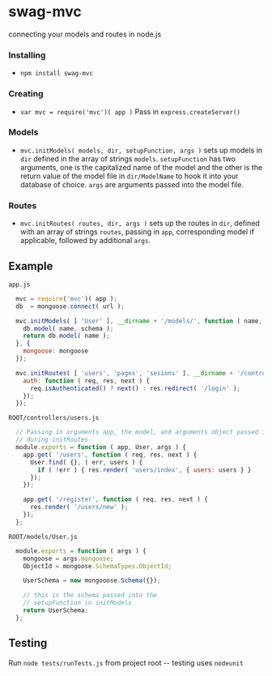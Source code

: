 swag-mvc
======

connecting your models and routes in node.js

### Installing

* `npm install swag-mvc`

### Creating

* `var mvc = require('mvc')( app )` Pass in `express.createServer()`

### Models

* `mvc.initModels( models, dir, setupFunction, args )` sets up models in `dir` defined in the array of strings `models`. `setupFunction` has two arguments, one is the capitalized name of the model and the other is the return value of the model file in `dir/ModelName` to hook it into your database of choice. `args` are arguments passed into the model file.

### Routes

* `mvc.initRoutes( routes, dir, args )` sets up the routes in `dir`, defined with an array of strings `routes`, passing in `app`, corresponding model if applicable, followed by additional `args`.

Example
---
`app.js`
```javascript
  mvc = require('mvc')( app );
  db  = mongoose.connect( url );

  mvc.initModels( [ 'User' ], __dirname + '/models/', function ( name, schema ) {
    db.model( name, schema );
    return db.model( name );
  }, {
    mongoose: mongoose
  });

  mvc.initRoutes( [ 'users', 'pages', 'sesions' ], __dirname + '/controllers/', {
    auth: function ( req, res, next ) {
      req.isAuthenticated() ? next() : res.redirect( '/login' );
    });
  });
```

`ROOT/controllers/users.js`
```javascript
  // Passing in arguments app, the model, and arguments object passed in
  // during initRoutes
  module.exports = function ( app, User, args ) {
    app.get( '/users', function ( req, res, next ) {
      User.find( {}, ( err, users ) {
        if ( !err ) { res.render( 'users/index', { users: users } }
      });
    });

    app.get( '/register', function ( req, res, next ) {
      res.render( '/users/new' );
    });
  };
```

`ROOT/models/User.js`
```javascript
  module.exports = function ( args ) {
    mongoose = args.mongoose;
    ObjectId = mongoose.SchemaTypes.ObjectId;

    UserSchema = new mongooose.Schema({});

    // this is the schema passed into the
    // setupFunction in initModels
    return UserSchema;
  };
```

Testing
---

Run `node tests/runTests.js` from project root -- testing uses `nodeunit`

